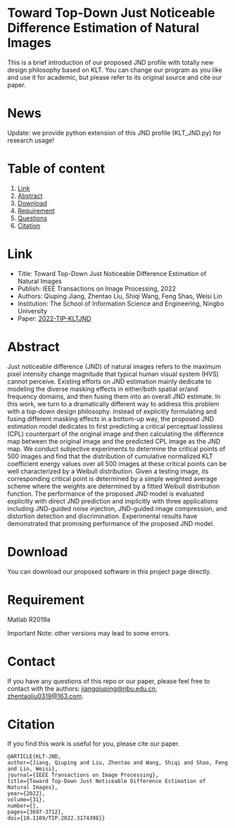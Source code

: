 # Toward Top-Down Just Noticeable Difference Estimation of Natural Images
This is a brief introduction of our proposed JND profile with totally new design philosophy based on KLT. You can change our program as you like and use it for academic, but please refer to its original source and cite our paper.

# News
Update: we provide python extension of this JND profile (KLT_JND.py) for research usage! 

# Table of content
1. [Link](#Link)
2. [Abstract](#Abstract)
3. [Download](#Download)
4. [Requirement](#Requirement)
5. [Questions](#Questions)
6. [Citation](#Citation)

# Link
- Title: Toward Top-Down Just Noticeable Difference Estimation of Natural Images 
- Publish: IEEE Transactions on Image Processing, 2022
- Authors: Qiuping Jiang, Zhentao Liu, Shiqi Wang, Feng Shao, Weisi Lin
- Institution: The School of Information Science and Engineering, Ningbo University
- Paper: [2022-TIP-KLTJND](https://ieeexplore.ieee.org/document/9779453)

# Abstract
Just noticeable difference (JND) of natural images refers to the maximum pixel intensity change magnitude that typical human visual system (HVS) cannot perceive. Existing efforts on JND estimation mainly dedicate to modeling the diverse masking effects in either/both spatial or/and frequency domains, and then fusing them into an overall JND estimate. In this work, we turn to a dramatically different way to address this problem with a top-down design philosophy. Instead of explicitly formulating and fusing different masking effects in a bottom-up way, the proposed JND estimation model dedicates to first predicting a critical perceptual lossless (CPL) counterpart of the original image and then calculating the difference map between the original image and the predicted CPL image as the JND map. We conduct subjective experiments to determine the critical points of 500 images and find that the distribution of cumulative normalized KLT coefficient energy values over all 500 images at these critical points can be well characterized by a Weibull distribution. Given a testing image, its corresponding critical point is determined by a simple weighted average scheme where the weights are determined by a fitted Weibull distribution function. The performance of the proposed JND model is evaluated explicitly with direct JND prediction and implicitly with three applications including JND-guided noise injection, JND-guided image compression, and distortion detection and discrimination. Experimental results have demonstrated that promising performance of the proposed JND model.

# Download
You can download our proposed software in this project page directly.

# Requirement
Matlab R2019a 

Important Note: other versions may lead to some errors.

# Contact
If you have any questions of this repo or our paper, please feel free to contact with the authors: jiangqiuping@nbu.edu.cn, zhentaoliu0319@163.com.

# Citation
If you find this work is useful for you, please cite our paper. 

    @ARTICLE{KLT-JND,
    author={Jiang, Qiuping and Liu, Zhentao and Wang, Shiqi and Shao, Feng and Lin, Weisi},
    journal={IEEE Transactions on Image Processing}, 
    title={Toward Top-Down Just Noticeable Difference Estimation of Natural Images}, 
    year={2022},
    volume={31},
    number={},
    pages={3697-3712},
    doi={10.1109/TIP.2022.3174398}}
